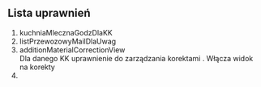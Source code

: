 ## Lista uprawnień 
1. kuchniaMlecznaGodzDlaKK
2. listPrzewozowyMailDlaUwag
3. additionMaterialCorrectionView \
Dla danego KK uprawnienie do zarządzania korektami . Włącza widok na korekty
4. 
